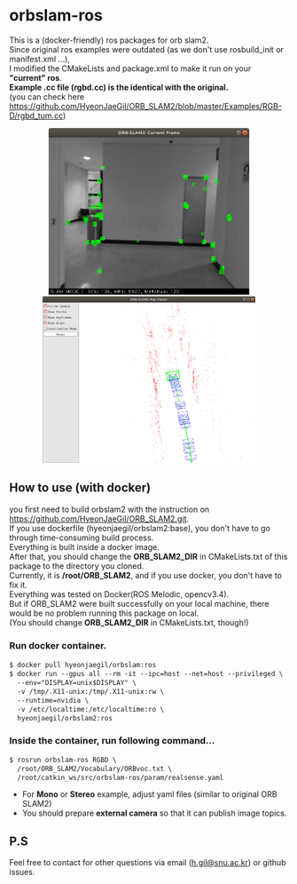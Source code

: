 # orbslam-ros


This is a (docker-friendly) ros packages for orb slam2. \
Since original ros examples were outdated (as we don't use rosbuild_init or manifest.xml ...),\
I modified the CMakeLists and package.xml to make it run on your **"current" ros**. \
**Example .cc file (rgbd.cc) is the identical with the original.**\
(you can check here https://github.com/HyeonJaeGil/ORB_SLAM2/blob/master/Examples/RGB-D/rgbd_tum.cc)

<p align="center">
    <img src="./docs/orbslam2-ros-demo1.png"  height="300">
    <img src="./docs/orbslam2-ros-demo2.png" height="300">
</p>

## How to use (with docker)
you first need to build orbslam2 with the instruction on https://github.com/HyeonJaeGil/ORB_SLAM2.git. \
If you use dockerfile (hyeonjaegil/orbslam2:base), you don't have to go through time-consuming build process. \
Everything is built inside a docker image. \
After that, you should change the **ORB_SLAM2_DIR** in CMakeLists.txt of this package to the directory you cloned. \
Currently, it is __/root/ORB_SLAM2__, and if you use docker, you don't have to fix it. \
Everything was tested on Docker(ROS Melodic, opencv3.4).\
But if ORB_SLAM2 were built successfully on your local machine, there would be no problem running this package on local. \
(You should change **ORB_SLAM2_DIR** in CMakeLists.txt, though!)

### Run docker container.
```
$ docker pull hyeonjaegil/orbslam:ros
$ docker run --gpus all --rm -it --ipc=host --net=host --privileged \
  --env="DISPLAY=unix$DISPLAY" \
  -v /tmp/.X11-unix:/tmp/.X11-unix:rw \
  --runtime=nvidia \
  -v /etc/localtime:/etc/localtime:ro \
  hyeonjaegil/orbslam2:ros
```

### Inside the container, run following command...
```
$ rosrun orbslam-ros RGBD \
  /root/ORB_SLAM2/Vocabulary/ORBvoc.txt \
  /root/catkin_ws/src/orbslam-ros/param/realsense.yaml
```
* For **Mono** or **Stereo** example, adjust yaml files (similar to original ORB SLAM2)
* You should prepare **external camera** so that it can publish image topics.

## P.S
Feel free to contact for other questions via email (h.gil@snu.ac.kr) or github issues.
